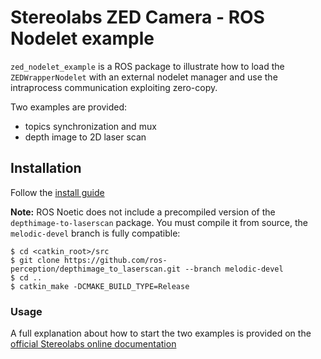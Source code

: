 # Stereolabs ZED Camera - ROS Nodelet example

`zed_nodelet_example` is a ROS package to illustrate how to load the `ZEDWrapperNodelet` with an external nodelet manager and use the intraprocess communication exploiting zero-copy.

Two examples are provided:
- topics synchronization and mux
- depth image to 2D laser scan

## Installation

Follow the [install guide](https://github.com/stereolabs/zed-ros-examples/blob/master/README.md#build-the-program)

**Note:** ROS Noetic does not include a precompiled version of the `depthimage-to-laserscan` package. You must compile it from source, the `melodic-devel` branch is fully compatible:

```
$ cd <catkin_root>/src
$ git clone https://github.com/ros-perception/depthimage_to_laserscan.git --branch melodic-devel
$ cd ..
$ catkin_make -DCMAKE_BUILD_TYPE=Release
```

### Usage
A full explanation about how to start the two examples is provided on the [official Stereolabs online documentation](https://www.stereolabs.com/docs/ros/zed_nodelets/#examples)



